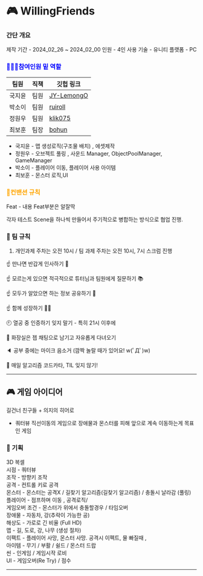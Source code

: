 # 🎮 WillingFriends
### 간단 개요
제작 기간 - 2024_02_26 ~ 2024_02_00
인원 - 4인
사용 기술 - 유니티
플랫폼 - PC

### <span style="color:blue"> 🧑‍🤝‍🧑참여인원 밑 역할 </span>
|팀원|직책|깃헙 링크|
|------|---|---|
|국지윤|팀원|[JY-LemongO](https://github.com/JY-LemongO)|
|박소이|팀원|[ruiroll](https://github.com/ruiroll)|
|정원우|팀원|[klik075](https://github.com/klik075)|
|최보훈|팀장|[bohun](https://github.com/iou-bohun)|

* 국지윤 - 맵 생성로직(구조물 배치) , 에셋제작 
* 정원우 - 오브젝트 풀링 , 사운드 Manager, ObjectPoolManager, GameManager
* 박소이 - 플레이어 이동, 플레이어 사용 아이템 
* 최보훈 - 몬스터 로직,UI

### <span style="color:orange"> 📝컨밴션 규칙 </span>
Feat - 내용
Feat부분은 알잘딱

각자 테스트 Scene을 하나씩 만들어서 주기적으로 병합하는 방식으로 협업 진행.

### 🤝 팀 규칙 
1.  개인과제 주차는 오전 10시 / 팀 과제 주차는 오전 10시, 7시 스크럼 진행

☝ 만나면 반갑게 인사하기 🙌

☝ 모르는게 있으면 적극적으로 튜터님과 팀원에게 질문하기 📚

☝ 모두가 알았으면 하는 정보 공유하기 📡

☝ 함께 성장하기 🤜🤛

🕘 열공 중 인증하기 잊지 말기 - 특히 21시 이후에

🚽 화장실은 젭 채팅으로 남기고 자유롭게 다녀오기

🔈 공부 중에는 마이크 음소거 (깜짝 놀랄 때가 있어요! w(ﾟДﾟ)w)

🤝 매일 알고리즘 코드카타, TIL 잊지 않기!

------------------------------------------
## 🎮 게임 아이디어 
길건너 친구들 + 의지의 히어로 
- 쿼터뷰 직선이동의 게임으로 장애물과 몬스터를 피해 앞으로 계속 이동하는게 목표인 게임

  
### 📏 기획
3D 복셀   
시점 - 쿼터뷰    
조작 - 방향키 조작   
공격 - 컨트롤 키로 공격    
몬스터 - 몬스터는 공격X / 길찾기 알고리즘(길찾기 알고리즘) / 충돌시 날라감 (풀링)   
플레이어 - 점프하며 이동 , 공격로직/    
게임오버 조건 - 몬스터가 위에서 충돌할경우 / 타임오버    
장애물 - 자동차, 강(추락이 가능한 공)   
해상도 - 가로로 긴 비율 (Full HD)    
맵 - 길, 도로, 강, 나무 (생성 절차)   
이팩트 - 플레이어 사망, 몬스터 사망. 공격시 이펙트, 물 빠질때 ,    
아이템 - 무기 / 부활 / 쉴드 / 몬스터 드랍   
씬 - 인게임 / 게임시작 로비    
UI - 게임오버(Re Try)  / 점수   

-------------------

